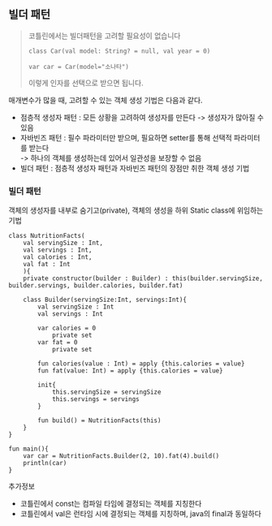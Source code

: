 ## 빌더 패턴
> 코틀린에서는 빌더패턴을 고려할 필요성이 없습니다
> ```
> class Car(val model: String? = null, val year = 0)
> 
> var car = Car(model="소나타")
> ```
> 이렇게 인자를 선택으로 받으면 됩니다.


매개변수가 많을 때, 고려할 수 있는 객체 생성 기법은 다음과 같다.
- 점층적 생성자 패턴 : 모든 상황을 고려하여 생성자를 만든다 -> 생성자가 많아질 수 있음
- 자바빈즈 패턴 : 필수 파라미터만 받으며, 필요하면 setter를 통해 선택적 파라미터를 받는다  
-> 하나의 객체를 생성하는데 있어서 일관성을 보장할 수 없음
- 빌더 패턴 : 점층적 생성자 패턴과 자바빈즈 패턴의 장점만 취한 객체 생성 기법

### 빌더 패턴
객체의 생성자를 내부로 숨기고(private), 객체의 생성을 하위 Static class에 위임하는 기법

```
class NutritionFacts(
    val servingSize : Int,
    val servings : Int,
    val calories : Int,
    val fat : Int
    ){
    private constructor(builder : Builder) : this(builder.servingSize, builder.servings, builder.calories, builder.fat)
    
    class Builder(servingSize:Int, servings:Int){
        val servingSize : Int
        val servings : Int
        
        var calories = 0
        	private set
        var fat = 0
        	private set
        
        fun calories(value : Int) = apply {this.calories = value}
		fun fat(value: Int) = apply {this.calories = value}
        
        init{
            this.servingSize = servingSize
            this.servings = servings
        }
        
        fun build() = NutritionFacts(this)
    }
}

fun main(){
    var car = NutritionFacts.Builder(2, 10).fat(4).build()
    println(car)
}
```

추가정보
- 코틀린에서 const는 컴파일 타임에 결정되는 객체를 지칭한다
- 코틀린에서 val은 런타임 시에 결정되는 객체를 지칭하며, java의 final과 동일하다
